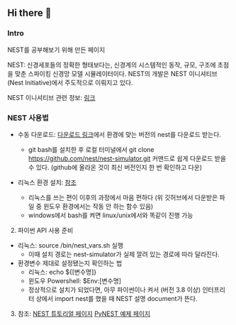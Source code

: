 ## Hi there 👋

### Intro
NEST를 공부해보기 위해 만든 페이지

NEST: 신경세포들의 정확한 형태보다는, 신경계의 시스템적인 동작, 규모, 구조에 초점을 맞춘 스파이킹 신경망 모델 시뮬레이터이다. NEST의 개발은 NEST 이니셔티브(Nest Initiative)에서 주도적으로 이뤄지고 있다.

NEST 이니셔티브 관련 정보: <a href = "https://www.nest-initiative.org">링크 </a>

### NEST 사용법
* 수동 다운로드: <a href = "https://www.nest-simulator.org/download/">다운로드 링크</a>에서 환경에 맞는 버전의 nest를 다운로드 받는다.
  * git bash를 설치한 후 로컬 터미널에서 git clone https://github.com/nest/nest-simulator.git 커맨드로 쉽게 다운로드 받을 수 있다. (github에 올라온 것이 최신 버전인지 한 번 확인하고 다운)

* 리눅스 환경 설치: <a href="https://nest-simulator.readthedocs.io/en/stable/installation/user.html#user-install">참조</a>
  * 리눅스를 쓰는 편이 이후의 과정에서 마음 편하다 (위 깃허브에서 다운받은 파일 중 윈도우 환경에서는 작동 안 하는 함수 있음)
  * windows에서 bash를 켜면 linux/unix에서와 똑같이 진행 가능

2. 파이썬 API 사용 준비
* 리눅스: source /bin/nest_vars.sh 실행
  * 이때 설치 경로는 nest-simulator가 실제 깔려 있는 경로에 따라 달라진다.
* 환경변수 제대로 설정됐는지 확인하는 법 
  * 리눅스: echo ${[변수명]}
  * 윈도우 Powershell: $Env:[변수명]
  * 정상적으로 설치가 되었다면, 아무 파이썬이나 켜서 (버전 3.8 이상) 인터프리터 상에서 import nest를 했을 때 NEST 설명 document가 뜬다.

3. 참조: <a href = "https://nest-simulator.readthedocs.io/en/stable/">NEST 튜토리얼 페이지</a>
<a href = "https://nest-simulator.readthedocs.io/en/stable/examples/index.html#pynest-examples">PyNEST 예제 페이지</a>






